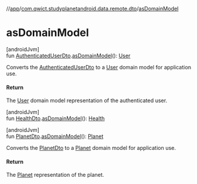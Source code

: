 //[app](../../index.md)/[com.qwict.studyplanetandroid.data.remote.dto](index.md)/[asDomainModel](as-domain-model.md)

# asDomainModel

[androidJvm]\
fun [AuthenticatedUserDto](-authenticated-user-dto/index.md).[asDomainModel](as-domain-model.md)(): [User](../com.qwict.studyplanetandroid.domain.model/-user/index.md)

Converts the [AuthenticatedUserDto](-authenticated-user-dto/index.md) to a [User](../com.qwict.studyplanetandroid.domain.model/-user/index.md) domain model for application use.

#### Return

The [User](../com.qwict.studyplanetandroid.domain.model/-user/index.md) domain model representation of the authenticated user.

[androidJvm]\
fun [HealthDto](-health-dto/index.md).[asDomainModel](as-domain-model.md)(): [Health](../com.qwict.studyplanetandroid.domain.model/-health/index.md)

[androidJvm]\
fun [PlanetDto](-planet-dto/index.md).[asDomainModel](as-domain-model.md)(): [Planet](../com.qwict.studyplanetandroid.domain.model/-planet/index.md)

Converts the [PlanetDto](-planet-dto/index.md) to a [Planet](../com.qwict.studyplanetandroid.domain.model/-planet/index.md) domain model for application use.

#### Return

The [Planet](../com.qwict.studyplanetandroid.domain.model/-planet/index.md) representation of the planet.
